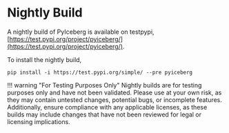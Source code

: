 <!--
  - Licensed to the Apache Software Foundation (ASF) under one
  - or more contributor license agreements.  See the NOTICE file
  - distributed with this work for additional information
  - regarding copyright ownership.  The ASF licenses this file
  - to you under the Apache License, Version 2.0 (the
  - "License"); you may not use this file except in compliance
  - with the License.  You may obtain a copy of the License at
  -
  -   http://www.apache.org/licenses/LICENSE-2.0
  -
  - Unless required by applicable law or agreed to in writing,
  - software distributed under the License is distributed on an
  - "AS IS" BASIS, WITHOUT WARRANTIES OR CONDITIONS OF ANY
  - KIND, either express or implied.  See the License for the
  - specific language governing permissions and limitations
  - under the License.
  -->

# Nightly Build

A nightly build of PyIceberg is available on testpypi, [https://test.pypi.org/project/pyiceberg/](https://test.pypi.org/project/pyiceberg/).

To install the nightly build,

```shell
pip install -i https://test.pypi.org/simple/ --pre pyiceberg
```

<!-- prettier-ignore-start -->

!!! warning "For Testing Purposes Only"
    Nightly builds are for testing purposes only and have not been validated. Please use at your own risk, as they may contain untested changes, potential bugs, or incomplete features. Additionally, ensure compliance with any applicable licenses, as these builds may include changes that have not been reviewed for legal or licensing implications.

<!-- prettier-ignore-end -->
